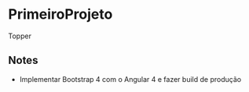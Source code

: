 # PrimeiroProjeto

Topper

## Notes

 - Implementar Bootstrap 4 com o Angular 4 e fazer build de produção